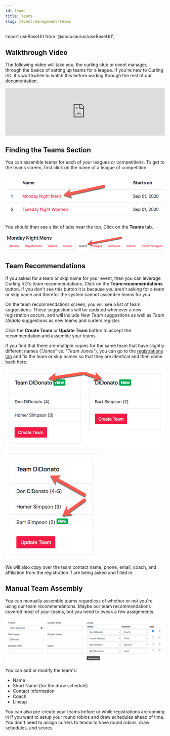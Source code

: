```yaml
---
id: teams
title: Teams
slug: /event-management/teams
---
```

import useBaseUrl from '@docusaurus/useBaseUrl';


## Walkthrough Video

The following video will take you, the curling club or event manager, through the basics of setting up teams for a league.
If you're new to Curling I/O, it's worthwhile to watch this before wading through the rest of our documentation.

<div className="text--center videoWrapper">
  <iframe width="100%" src="https://www.youtube.com/embed/3ZO0gJbDcRc" frameBorder="0" allow="accelerometer; autoplay; clipboard-write; encrypted-media; gyroscope; picture-in-picture" allowFullScreen></iframe>
</div>

## Finding the Teams Section

You can assemble teams for each of your leagues or competitions.
To get to the teams screen, first click on the name of a league of competition.

![Events List](/img/docs/event-management/shared/events.png)

You should then see a list of tabs near the top.
Click on the **Teams** tab.

![Teams Navigation](/img/docs/event-management/teams/navigation.png)


## Team Recommendations

If you asked for a team or skip name for your event, then you can leverage Curling I/O's team recommendations.
Click on the **Team recommendations** button.
If you don't see this button it is because you aren't asking for a team or skip name and therefor the system cannot assemble teams for you.

On the team recommendations screen, you will see a list of team suggestions.
These suggestions will be updated whenever a new registration occurs, and will include _New Team_ suggestions as well as _Team Update_ suggestions as new teams and curlers register.

Click the **Create Team** or **Update Team** button to accept the recommendation and assemble your teams.

If you find that there are multiple copies for the same team that have slightly different names (_"Jones"_ vs. _"Team Jones"_), you can go to the [registrations tab](/docs/event-management/registrations) and fix the team or skip names so that they are identical and then come back here.

![Team Miss-match](/img/docs/event-management/teams/team-missmatch.png)

![Team Match](/img/docs/event-management/teams/team-match.png)

We will also copy over the team contact name, phone, email, coach, and affiliation from the registration if are being asked and filled in.


## Manual Team Assembly

You can manually assemble teams regardless of whether or not you're using our team recommendations.
Maybe our team recommendations covered most of your teams, but you need to tweak a few assignments.

![Team Match](/img/docs/event-management/teams/manual-assignment.png)

You can add or modify the team's:
- Name
- Short Name (for the draw schedule)
- Contact Information
- Coach
- Lineup

You can also pre-create your teams before or while registrations are coming in if you want to setup your round robins and draw schedules ahead of time.
You don't need to assign curlers to teams to have round robins, draw schedules, and scores.
